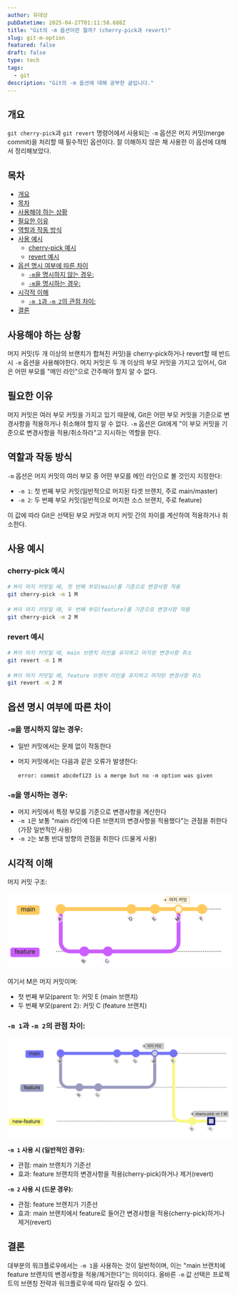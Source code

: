 ```yaml
---
author: 유대상
pubDatetime: 2025-04-27T01:11:58.688Z
title: "Git의 -m 옵션이란 뭘까? (cherry-pick과 revert)"
slug: git-m-option
featured: false
draft: false
type: tech
tags:
  - git
description: "Git의 -m 옵션에 대해 공부한 글입니다."
---
```


## 개요

`git cherry-pick`과 `git revert` 명령어에서 사용되는 `-m` 옵션은 머지 커밋(merge commit)을 처리할 때 필수적인 옵션이다. 잘 이해하지 않은 채 사용한 이 옵션에 대해서 정리해보았다.

## 목차

- [개요](#개요)
- [목차](#목차)
- [사용해야 하는 상황](#사용해야-하는-상황)
- [필요한 이유](#필요한-이유)
- [역할과 작동 방식](#역할과-작동-방식)
- [사용 예시](#사용-예시)
  - [cherry-pick 예시](#cherry-pick-예시)
  - [revert 예시](#revert-예시)
- [옵션 명시 여부에 따른 차이](#옵션-명시-여부에-따른-차이)
  - [`-m`을 명시하지 않는 경우:](#-m을-명시하지-않는-경우)
  - [`-m`을 명시하는 경우:](#-m을-명시하는-경우)
- [시각적 이해](#시각적-이해)
  - [`-m 1`과 `-m 2`의 관점 차이:](#-m-1과--m-2의-관점-차이)
- [결론](#결론)

## 사용해야 하는 상황

머지 커밋(두 개 이상의 브랜치가 합쳐진 커밋)을 cherry-pick하거나 revert할 때 반드시 `-m` 옵션을 사용해야한다. 머지 커밋은 두 개 이상의 부모 커밋을 가지고 있어서, Git은 어떤 부모를 "메인 라인"으로 간주해야 할지 알 수 없다.

## 필요한 이유

머지 커밋은 여러 부모 커밋을 가지고 있기 때문에, Git은 어떤 부모 커밋을 기준으로 변경사항을 적용하거나 취소해야 할지 알 수 없다. `-m` 옵션은 Git에게 "이 부모 커밋을 기준으로 변경사항을 적용/취소하라"고 지시하는 역할을 한다.

## 역할과 작동 방식

`-m` 옵션은 머지 커밋의 여러 부모 중 어떤 부모를 메인 라인으로 볼 것인지 지정한다:

- `-m 1`: 첫 번째 부모 커밋(일반적으로 머지된 타겟 브랜치, 주로 main/master)
- `-m 2`: 두 번째 부모 커밋(일반적으로 머지한 소스 브랜치, 주로 feature)

이 값에 따라 Git은 선택된 부모 커밋과 머지 커밋 간의 차이를 계산하여 적용하거나 취소한다.

## 사용 예시

### cherry-pick 예시

```bash
# M이 머지 커밋일 때, 첫 번째 부모(main)를 기준으로 변경사항 적용
git cherry-pick -m 1 M

# M이 머지 커밋일 때, 두 번째 부모(feature)를 기준으로 변경사항 적용
git cherry-pick -m 2 M
```

### revert 예시

```bash
# M이 머지 커밋일 때, main 브랜치 라인을 유지하고 머지된 변경사항 취소
git revert -m 1 M

# M이 머지 커밋일 때, feature 브랜치 라인을 유지하고 머지된 변경사항 취소
git revert -m 2 M
```

## 옵션 명시 여부에 따른 차이

### `-m`을 명시하지 않는 경우:

- 일반 커밋에서는 문제 없이 작동한다
- 머지 커밋에서는 다음과 같은 오류가 발생한다:

  ```
  error: commit abcdef123 is a merge but no -m option was given
  ```

### `-m`을 명시하는 경우:

- 머지 커밋에서 특정 부모를 기준으로 변경사항을 계산한다
- `-m 1`은 보통 "main 라인에 다른 브랜치의 변경사항을 적용했다"는 관점을 취한다 (가장 일반적인 사용)
- `-m 2`는 보통 반대 방향의 관점을 취한다 (드물게 사용)

## 시각적 이해

머지 커밋 구조:

[![](./commit-flow.png)](https://www.mermaidchart.com/raw/a892619c-5c78-4e82-8299-1f8f9a4076ff?theme=light&version=v0.1&format=svg)

여기서 M은 머지 커밋이며:

- 첫 번째 부모(parent 1): 커밋 E (main 브랜치)
- 두 번째 부모(parent 2): 커밋 C (feature 브랜치)

### `-m 1`과 `-m 2`의 관점 차이:

[![](./commit-cherry-pick-example.png)](https://www.mermaidchart.com/raw/a892619c-5c78-4e82-8299-1f8f9a4076ff?theme=light&version=v0.1&format=svg)

**`-m 1` 사용 시 (일반적인 경우):**

- 관점: main 브랜치가 기준선
- 효과: feature 브랜치의 변경사항을 적용(cherry-pick)하거나 제거(revert)

**`-m 2` 사용 시 (드문 경우):**

- 관점: feature 브랜치가 기준선
- 효과: main 브랜치에서 feature로 들어간 변경사항을 적용(cherry-pick)하거나 제거(revert)

## 결론

대부분의 워크플로우에서는 `-m 1`을 사용하는 것이 일반적이며, 이는 "main 브랜치에 feature 브랜치의 변경사항을 적용/제거한다"는 의미이다. 올바른 `-m` 값 선택은 프로젝트의 브랜칭 전략과 워크플로우에 따라 달라질 수 있다.
